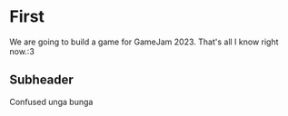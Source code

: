 # First
We are going to build a game for GameJam 2023. That's all I know right now.:3


## Subheader
Confused unga bunga
